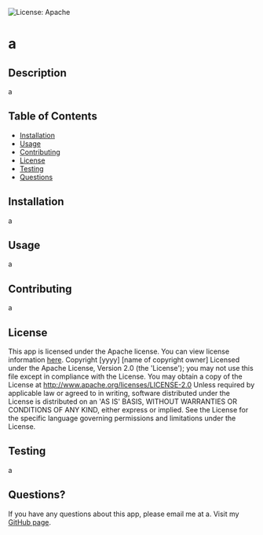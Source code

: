 ![License: Apache](https://img.shields.io/badge/License-Apache_2.0-blue.svg)
# a 
## Description
a
## Table of Contents
* [Installation](#installation)
* [Usage](#usage)
* [Contributing](#contributing)
* [License](#license)
* [Testing](#testing)
* [Questions](#questions)
## Installation
a
## Usage
a
## Contributing
a
## License 
This app is licensed under the Apache license. You can view license information [here](https://opensource.org/licenses/Apache-2.0).
   Copyright [yyyy] [name of copyright owner] Licensed under the Apache License, Version 2.0 (the 'License'); you may not use this file except in compliance with the License. You may obtain a copy of the License at http://www.apache.org/licenses/LICENSE-2.0 Unless required by applicable law or agreed to in writing, software distributed under the License is distributed on an 'AS IS' BASIS, WITHOUT WARRANTIES OR CONDITIONS OF ANY KIND, either express or implied. See the License for the specific language governing permissions and limitations under the License.
## Testing
a
## Questions?
If you have any questions about this app, please email me at a. Visit my [GitHub page](https//www.github.com/a).
